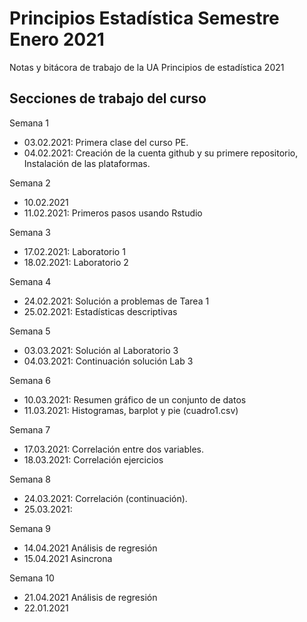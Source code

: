# Principios Estadística Semestre Enero 2021
Notas y bitácora de trabajo de la UA Principios de estadística 2021


## Secciones de trabajo del curso

Semana 1
+ 03.02.2021: Primera clase del curso PE.
+ 04.02.2021: Creación de la cuenta github y su primere repositorio, Instalación de las plataformas.

Semana 2
+ 10.02.2021
+ 11.02.2021: Primeros pasos usando Rstudio

Semana 3
+ 17.02.2021: Laboratorio 1
+ 18.02.2021: Laboratorio 2

Semana 4
+ 24.02.2021: Solución a problemas de Tarea 1
+ 25.02.2021: Estadísticas descriptivas

Semana 5
+ 03.03.2021: Solución al Laboratorio 3
+ 04.03.2021: Continuación solución Lab 3

Semana 6
+ 10.03.2021: Resumen gráfico de un conjunto de datos
+ 11.03.2021: Histogramas, barplot y pie (cuadro1.csv)

Semana 7
+ 17.03.2021: Correlación entre dos variables.
+ 18.03.2021: Correlación ejercicios

Semana 8
+ 24.03.2021: Correlación (continuación).
+ 25.03.2021: 


Semana 9
+ 14.04.2021 Análisis de regresión
+ 15.04.2021 Asincrona

Semana 10
+ 21.04.2021 Análisis de regresión
+ 22.01.2021